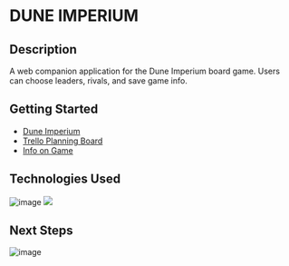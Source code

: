 # DUNE IMPERIUM

## Description

A web companion application for the Dune Imperium board game.  Users can choose leaders, rivals, and save game info.

## Getting Started
- [Dune Imperium](https://dune-imperium-tts.herokuapp.com)
- [Trello Planning Board](https://trello.com/b/NyJiup2i/project-4-dune-imperium)
- [Info on Game](https://www.direwolfdigital.com/dune-imperium/)

## Technologies Used
![image]({https://img.shields.io/badge/JavaScript-323330?style=for-the-badge&logo=javascript&logoColor=F7DF1E})
<img src="{https://img.shields.io/badge/JavaScript-323330?style=for-the-badge&logo=javascript&logoColor=F7DF1E}" />

## Next Steps

![image](https://img.shields.io/badge/JavaScript-F7DF1E?style=for-the-badge&logo=javascript&logoColor=black)